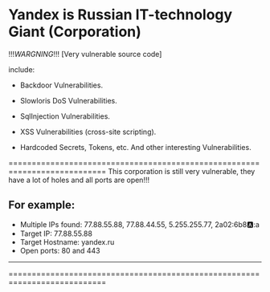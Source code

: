 # Yandex is Russian IT-technology Giant (Corporation)

!!!_WARGNING_!!!
[Very vulnerable source code]

include:

- Backdoor Vulnerabilities.
  
- Slowloris DoS Vulnerabilities.
  
- SqlInjection Vulnerabilities.
  
- XSS Vulnerabilities (cross-site scripting).
  
- Hardcoded Secrets, Tokens, etc. And other interesting Vulnerabilities.

===========================================================================
This corporation is still very vulnerable, they have a lot of holes and all ports are open!!!

For example:
---------------------------------------------------------------------------
+ Multiple IPs found: 77.88.55.88, 77.88.44.55, 5.255.255.77, 2a02:6b8:a::a
+ Target IP:          77.88.55.88
+ Target Hostname:    yandex.ru
+ Open ports: 80 and 443
---------------------------------------------------------------------------
===========================================================================
